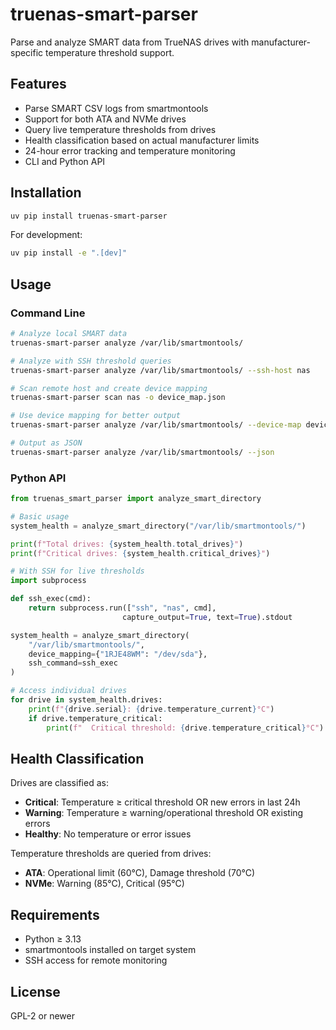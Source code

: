 # truenas-smart-parser

Parse and analyze SMART data from TrueNAS drives with manufacturer-specific temperature threshold support.

## Features

- Parse SMART CSV logs from smartmontools
- Support for both ATA and NVMe drives
- Query live temperature thresholds from drives
- Health classification based on actual manufacturer limits
- 24-hour error tracking and temperature monitoring
- CLI and Python API

## Installation

```bash
uv pip install truenas-smart-parser
```

For development:
```bash
uv pip install -e ".[dev]"
```

## Usage

### Command Line

```bash
# Analyze local SMART data
truenas-smart-parser analyze /var/lib/smartmontools/

# Analyze with SSH threshold queries
truenas-smart-parser analyze /var/lib/smartmontools/ --ssh-host nas

# Scan remote host and create device mapping
truenas-smart-parser scan nas -o device_map.json

# Use device mapping for better output
truenas-smart-parser analyze /var/lib/smartmontools/ --device-map device_map.json

# Output as JSON
truenas-smart-parser analyze /var/lib/smartmontools/ --json
```

### Python API

```python
from truenas_smart_parser import analyze_smart_directory

# Basic usage
system_health = analyze_smart_directory("/var/lib/smartmontools/")

print(f"Total drives: {system_health.total_drives}")
print(f"Critical drives: {system_health.critical_drives}")

# With SSH for live thresholds
import subprocess

def ssh_exec(cmd):
    return subprocess.run(["ssh", "nas", cmd], 
                         capture_output=True, text=True).stdout

system_health = analyze_smart_directory(
    "/var/lib/smartmontools/",
    device_mapping={"1RJE48WM": "/dev/sda"},
    ssh_command=ssh_exec
)

# Access individual drives
for drive in system_health.drives:
    print(f"{drive.serial}: {drive.temperature_current}°C")
    if drive.temperature_critical:
        print(f"  Critical threshold: {drive.temperature_critical}°C")
```

## Health Classification

Drives are classified as:

- **Critical**: Temperature ≥ critical threshold OR new errors in last 24h
- **Warning**: Temperature ≥ warning/operational threshold OR existing errors
- **Healthy**: No temperature or error issues

Temperature thresholds are queried from drives:
- **ATA**: Operational limit (60°C), Damage threshold (70°C)
- **NVMe**: Warning (85°C), Critical (95°C)

## Requirements

- Python ≥ 3.13
- smartmontools installed on target system
- SSH access for remote monitoring

## License

GPL-2 or newer